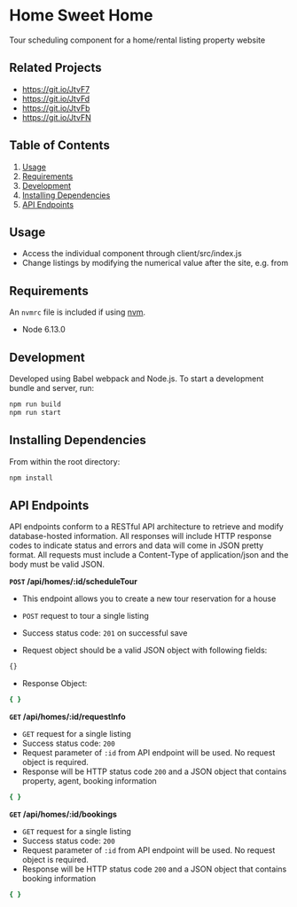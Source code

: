 # Home Sweet Home

 Tour scheduling component for a home/rental listing property website

## Related Projects

  - https://git.io/JtvF7
  - https://git.io/JtvFd
  - https://git.io/JtvFb
  - https://git.io/JtvFN

## Table of Contents

1. [Usage](#Usage)
2. [Requirements](#requirements)
3. [Development](#development)
4. [Installing Dependencies](#installing-dependencies) 
5. [API Endpoints](#api-endpoints)

## Usage

- Access the individual component through client/src/index.js
- Change listings by modifying the numerical value after the site, e.g. from 

## Requirements

An `nvmrc` file is included if using [nvm](https://github.com/creationix/nvm).

- Node 6.13.0

## Development

Developed using Babel webpack and Node.js. To start a development bundle and server, run:

```sh
npm run build
npm run start
```

## Installing Dependencies

From within the root directory:

```sh
npm install
```

## API Endpoints

API endpoints conform to a RESTful API architecture to retrieve and modify database-hosted information. All responses will include HTTP response codes to indicate status and errors and data will come in JSON pretty format. All requests must include a Content-Type of application/json and the body must be valid JSON.

**`POST` /api/homes/:id/scheduleTour**
- This endpoint allows you to create a new tour reservation for a house

- `POST` request to tour a single listing
- Success status code: `201` on successful save
- Request object should be a valid JSON object with following fields:

```sh
{}
```

- Response Object:
```sh
{ }
```

**`GET` /api/homes/:id/requestInfo**
- `GET` request for a single listing
- Success status code: `200`
- Request parameter of  `:id` from API endpoint will be used. No request object is required.
- Response will be HTTP status code `200` and a JSON object that contains property, agent, booking information
```sh
{ }
```

**`GET` /api/homes/:id/bookings**
- `GET` request for a single listing
- Success status code: `200`
- Request parameter of  `:id` from API endpoint will be used. No request object is required.
- Response will be HTTP status code `200` and a JSON object that contains booking information
```sh
{ }
```


